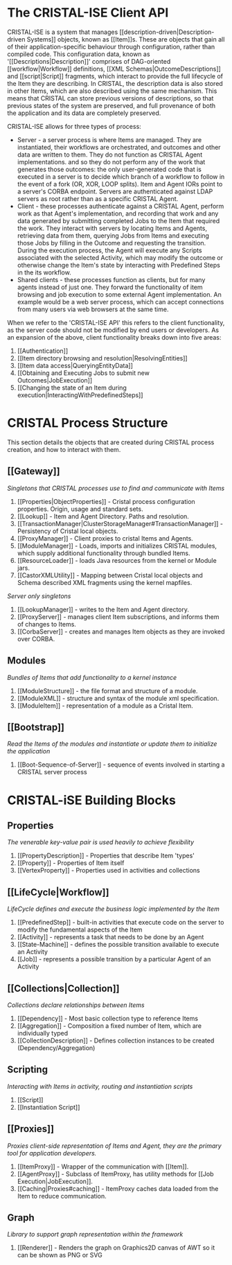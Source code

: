 # The CRISTAL-ISE Client API

CRISTAL-ISE is a system that manages [[description-driven|Description-driven Systems]] objects, known as [[Item]]s. These are objects that gain all of their application-specific behaviour through configuration, rather than compiled code. This configuration data, known as '[[Descriptions|Description]]' comprises of DAG-oriented [[workflow|Workflow]] definitions, [[XML Schemas|OutcomeDescriptions]] and [[script|Script]] fragments, which interact to provide the full lifecycle of the Item they are describing. In CRISTAL, the description data is also stored in other Items, which are also described using the same mechanism. This means that CRISTAL can store previous versions of descriptions, so that previous states of the system are preserved, and full provenance of both the application and its data are completely preserved.

CRISTAL-ISE allows for three types of process:

* Server - a server process is where Items are managed. They are instantiated, their workflows are orchestrated, and outcomes and other data are written to them. They do not function as CRISTAL Agent implementations. and so they do not perform any of the work that generates those outcomes: the only user-generated code that is executed in a server is to decide which branch of a workflow to follow in the event of a fork (OR, XOR, LOOP splits). Item and Agent IORs point to a server's CORBA endpoint. Servers are authenticated against LDAP servers as root rather than as a specific CRISTAL Agent.
* Client - these processes authenticate against a CRISTAL Agent, perform work as that Agent's implementation, and recording that work and any data generated by submitting completed Jobs to the Item that required the work. They interact with servers by locating Items and Agents, retrieving data from them, querying Jobs from Items and executing those Jobs by filling in the Outcome and requesting the transition. During the execution process, the Agent will execute any Scripts associated with the selected Activity, which may modify the outcome or otherwise change the Item's state by interacting with Predefined Steps in the its workflow.
* Shared clients - these processes function as clients, but for many agents instead of just one. They forward the functionality of item browsing and job execution to some external Agent implementation.  An example would be a web server process, which can accept connections from many users via web browsers at the same time. 

When we refer to the 'CRISTAL-ISE API' this refers to the client functionality, as the server code should not be modified by end users or developers. As an expansion of the above, client functionality breaks down into five areas:

1. [[Authentication]]
1. [[Item directory browsing and resolution|ResolvingEntities]]
1. [[Item data access|QueryingEntityData]]
1. [[Obtaining and Executing Jobs to submit new Outcomes|JobExecution]]
1. [[Changing the state of an Item during execution|InteractingWithPredefinedSteps]]

# CRISTAL Process Structure

This section details the objects that are created during CRISTAL process creation, and how to interact with them.

## [[Gateway]]

_Singletons that CRISTAL processes use to find and communicate with Items_

1.  [[Properties|ObjectProperties]] - Cristal process configuration properties. Origin, usage and standard sets.
1.  [[Lookup]] - Item and Agent Directory. Paths and resolution.
1.  [[TransactionManager|ClusterStorageManager#TransactionManager]] - Persistency of Cristal local objects.
1.  [[ProxyManager]] - Client proxies to cristal Items and Agents.
1.  [[ModuleManager]] - Loads, imports and initializes CRISTAL modules, which supply additional functionality through bundled Items.
1.  [[ResourceLoader]] - loads Java resources from the kernel or Module jars.
1.  [[CastorXMLUtility]] - Mapping between Cristal local objects and Schema described XML fragments using the kernel mapfiles.

_Server only singletons_

1. [[LookupManager]] - writes to the Item and Agent directory.
1. [[ProxyServer]] - manages client Item subscriptions, and informs them of changes to Items.
1. [[CorbaServer]] - creates and manages Item objects as they are invoked over CORBA.

## Modules

_Bundles of Items that add functionality to a kernel instance_

1. [[ModuleStructure]] - the file format and structure of a module.
1. [[ModuleXML]] - structure and syntax of the module xml specification.
1. [[ModuleItem]] - representation of a module as a Cristal Item.

## [[Bootstrap]]

_Read the Items of the modules and instantiate or update them to initialize the application_

1. [[Boot-Sequence-of-Server]] - sequence of events involved in starting a CRISTAL server process

# CRISTAL-iSE Building Blocks

## Properties
_The venerable key-value pair is used heavily to achieve flexibility_

1. [[PropertyDescription]] - Properties that describe Item 'types' 
1. [[Property]] - Properties of Item itself
1. [[VertexProperty]] - Properties used in activities and collections

## [[LifeCycle|Workflow]]
_LifeCycle defines and execute the business logic implemented by the Item_

1. [[PredefinedStep]] - built-in activities that execute code on the server to modify the fundamental aspects of the Item
1. [[Activity]] - represents a task that needs to be done by an Agent
1. [[State-Machine]] - defines the possible transition available to execute an Activity
1. [[Job]] -  represents a possible transition by a particular Agent of an Activity

## [[Collections|Collection]]
_Collections declare relationships between Items_

1. [[Dependency]] - Most basic collection type to reference Items
1. [[Aggregation]] - Composition a fixed number of Item, which are individually typed
1. [[CollectionDescription]] - Defines collection instances to be created (Dependency/Aggregation)

## Scripting
_Interacting with Items in activity, routing and instantiation scripts_

1. [[Script]]
1. [[Instantiation Script]]

## [[Proxies]]
_Proxies client-side representation of Items and Agent, they are the primary tool for application developers._

1. [[ItemProxy]] - Wrapper of the communication with [[Item]].
1. [[AgentProxy]] - Subclass of ItemProxy, has utility methods for [[Job Execution|JobExecution]].
1. [[Caching|Proxies#caching]] - ItemProxy caches data loaded from the Item to reduce communication.

## Graph
_Library to support graph representation within the framework_

1. [[Renderer]] - Renders the graph on Graphics2D canvas of AWT so it can be shown as PNG or SVG
